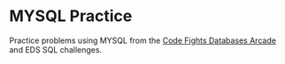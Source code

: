 # MYSQL Practice

Practice problems using MYSQL from the [Code Fights Databases Arcade](https://codefights.com/arcade/db/) and EDS SQL challenges.
